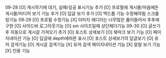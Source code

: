 09-28
[O] 게시하기에 대기, 실패/성공 표시기능 추가
[O] 프로필에 게시물/마음에든게시물/미디어 보기 기능 추가
[O] 답글 보기 추가
[O] 백드롭 기능 수정해야됨 스크롤링기능
09-29
[O] 프로필 수정기능
[X] 이미지 에디터는 너무많은 품이들어서 추후에 구현
[O] 사이드바 로그아웃기능
[O] sm 사이즈일때 상단헤더기능
09-30
[O] 글쓰기 후 자동으로 게시글 가져오기 추가
[O] 포스트 상세보기
[O] 북마크 보기 기능
[O] 페이지네이션 기능
[O] 답글에 depth에따른 표시
[O] 포스트 상세보기의 답글보기
[O] 유저 검색기능
[O] 게시글 검색기능
[X] 유저 검색 페이지네이션 기능
[X] 알람 보기 기능
[X] 인용 기능